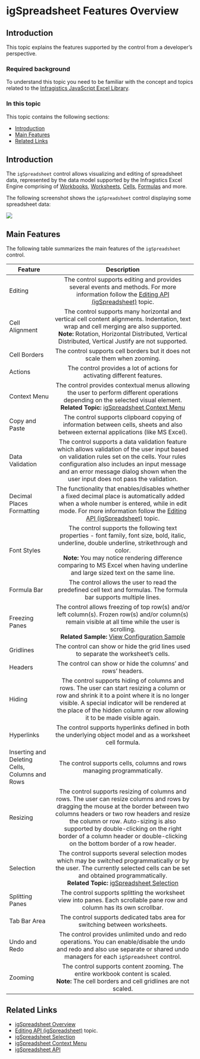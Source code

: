 ﻿<!--
|metadata|
{
    "fileName": "igspreadsheet-feature-overview",
    "controlName": "igSpreadsheet",
    "tags": []
}
|metadata|
-->

# igSpreadsheet Features Overview

## Introduction

This topic explains the features supported by the control from a developer’s perspective.

### Required background
To understand this topic you need to be familiar with the concept and topics related to the [Infragistics JavaScript Excel Library](javascript-excel-library.html).

### In this topic
This topic contains the following sections:

-   [Introduction](#introduction)
- 	[Main Features](#main_features)
- 	[Related Links](#related_links)

## <a id="introduction"></a>Introduction

The `igSpreadsheet` control allows visualizing and editing of spreadsheet data, represented by the data model supported by the Infragistics Excel Engine comprising of [Workbooks](%%jQueryApiUrl%%/ig.excel.Workbook), [Worksheets](%%jQueryApiUrl%%/ig.excel.Worksheet), [Cells](%%jQueryApiUrl%%/ig.excel.WorksheetCell), [Formulas](%%jQueryApiUrl%%/ig.excel.Formula) and more.

The following screenshot shows the `igSpreadsheet` control displaying some spreadsheet data:

![](images/igSpreadsheet.png)

## <a id="main_features"></a>Main Features

The following table summarizes the main features of the `igSpreadsheet` control.

| Feature			| Description     																	|
| ------------- 	|:-------------:																	|
| Editing           | The control supports editing and provides several events and methods. For more information follow the [Editing API (igSpreadsheet)](igspreadsheet-editing.html) topic.	|
| Cell Alignment    | The control supports many horizontal and vertical cell content alignments. Indentation, text wrap and cell merging are also supported. <br>**Note:** Rotation, Horizontal Distributed, Vertical Distributed, Vertical Justify are not supported. 	|
| Cell Borders		| The control supports cell borders but it does not scale them when zooming. |
| Actions			| The control provides a lot of actions for activating different features.   |
| Context Menu 		| The control provides contextual menus allowing the user to perform different operations depending on the selected visual element. <br>**Related Topic:** [igSpreadsheet Context Menu](igspreadsheet-Context-Menu.html) |
| Copy and Paste 	| The control supports clipboard copying of information between cells, sheets and also between external applications (like MS Excel). |
| Data Validation 	| The control supports a data validation feature which allows validation of the user input based on validation rules set on the cells. Your rules configuration also includes an input message and an error message dialog shown when the user input does not pass the validation. |
| Decimal Places Formatting 	| The functionality that enables/disables whether a fixed decimal place is automatically added when a whole number is entered, while in edit mode. For more information follow the [Editing API (igSpreadsheet)](igspreadsheet-editing.html) topic. |
| Font Styles 		| The control supports the following text properties - font family, font size, bold, italic, underline, double underline, strikethrough and color.<br> **Note:** You may notice rendering difference comparing to MS Excel when having underline and large sized text on the same line. |
| Formula Bar 		| The control allows the user to read the predefined cell text and formulas. The formula bar supports multiple lines. |
| Freezing Panes	| The control allows freezing of top row(s) and/or left column(s). Frozen row(s) and/or column(s) remain visible at all time while the user is scrolling. <br>**Related Sample:** [View Configuration Sample](%%SamplesUrl%%/spreadsheet/view-configuration) |
| Gridlines			| The control can show or hide the grid lines used to separate the worksheet’s cells. |
| Headers			| The control can show or hide the columns’ and rows’ headers.						  |
| Hiding			| The control supports hiding of columns and rows. The user can start resizing a column or row and shrink it to a point where it is no longer visible. A special indicator will be rendered at the place of the hidden column or row allowing it to be made visible again. |
| Hyperlinks		| The control supports hyperlinks defined in both the underlying object model and as a worksheet cell formula.  |
| Inserting and Deleting Cells, Columns and Rows | The control supports cells, columns and rows managing programmatically.  |
| Resizing			| The control supports resizing of columns and rows. The user can resize columns and rows by dragging the mouse at the border between two columns headers or two row headers and resize the column or row. Auto-sizing is also supported by double-clicking on the right border of a column header or double-clicking on the bottom border of a row header. |
| Selection			| The control supports several selection modes which may be switched programmatically or by the user. The currently selected cells can be set and obtained programmatically. <br>**Related Topic:** [igSpreadsheet Selection](igspreadsheet-selection.html) |
| Splitting Panes	| The control supports splitting the worksheet view into panes. Each scrollable pane row and column has its own scrollbar.	|
| Tab Bar Area		| The control supports dedicated tabs area for switching between worksheets.	|
| Undo and Redo		| The control provides unlimited undo and redo operations. You can enable/disable the undo and redo and also use separate or shared undo managers for each `igSpreadsheet` control.		|
| Zooming			| The control supports content zooming. The entire workbook content is scaled.<br> **Note:** The cell borders and cell gridlines are not scaled.	|

## <a id="#related_links"></a> Related Links

-   [igSpreadsheet Overview](igSpreadsheet-Overview.html)
-   [Editing API (igSpreadsheet)](igspreadsheet-editing.html) topic.
-   [igSpreadsheet Selection](igspreadsheet-selection.html)
-   [igSpreadsheet Context Menu](igspreadsheet-context-menu.html)
-   [igSpreadsheet API](%%jQueryApiUrl%%/ui.igspreadsheet)